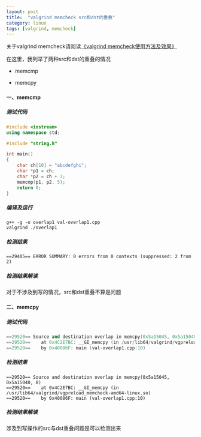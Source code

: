 ```yaml
---
layout: post
title:  "valgrind memcheck src和dst的重叠"
category: linux
tags: [valgrind, memcheck]
---
```


关于valgrind memcheck请阅读[《valgrind memcheck使用方法及效果》](/linux/2016-02/valgrind-memcheck.html)

在这里，我列举了两种src和dst的重叠的情况

- memcmp

- memcpy

<!-- more -->

#### 一、memcmp

##### 测试代码

```c++
#include <iostream>
using namespace std;

#include "string.h"

int main()
{
    char ch[10] = "abcdefghi";
    char *p1 = ch;
    char *p2 = ch + 3;
    memcmp(p1, p2, 5);
    return 0;
}
```

##### 编译及运行

```
g++ -g -o overlap1 val-overlap1.cpp
valgrind ./overlap1
```

##### 检测结果

```
==29405== ERROR SUMMARY: 0 errors from 0 contexts (suppressed: 2 from 2)
```

##### 检测结果解读

对于不涉及到写的情况，src和dst重叠不算是问题

#### 二、memcpy

##### 测试代码

```c++
==29520== Source and destination overlap in memcpy(0x5a15045, 0x5a15040, 8)
==29520==    at 0x4C2E7BC: __GI_memcpy (in /usr/lib64/valgrind/vgpreload_memcheck-amd64-linux.so)
==29520==    by 0x40086F: main (val-overlap1.cpp:10)
```

##### 检测结果

```
==29520== Source and destination overlap in memcpy(0x5a15045, 0x5a15040, 8)
==29520==    at 0x4C2E7BC: __GI_memcpy (in /usr/lib64/valgrind/vgpreload_memcheck-amd64-linux.so)
==29520==    by 0x40086F: main (val-overlap1.cpp:10)
```

##### 检测结果解读

涉及到写操作的src与dst重叠问题是可以检测出来

